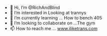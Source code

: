 - 👋 Hi, I’m @RichAndBlind
- 👀 I’m interested in Looking at trannys
- 🌱 I’m currently learning ... How to bench 405
- 💞️ I’m looking to collaborate on ...The gym
- 📫 How to reach me ... www.iliketrans.com

<!---
RichAndBlind/RichAndBlind is a ✨ special ✨ repository because its `README.md` (this file) appears on your GitHub profile.
You can click the Preview link to take a look at your changes.
--->
